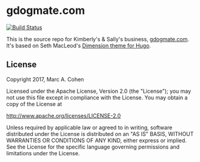 # gdogmate.com

[![Build Status](https://travis-ci.org/marcacohen/gdogmate.com.svg?branch=master)](https://travis-ci.org/marcacohen/gdogmate.com)

This is the source repo for Kimberly's & Sally's business,
[gdogmate.com](https://www.gdogmate.com).
It's based on Seth MacLeod's [Dimension theme for Hugo](https://github.com/sethmacleod/dimension).

## License

Copyright 2017, Marc A. Cohen

Licensed under the Apache License, Version 2.0 (the "License"); you may not use this file except in compliance with the License. You may obtain a copy of the License at

http://www.apache.org/licenses/LICENSE-2.0

Unless required by applicable law or agreed to in writing, software distributed under the License is distributed on an "AS IS" BASIS, WITHOUT WARRANTIES OR CONDITIONS OF ANY KIND, either express or implied. See the License for the specific language governing permissions and limitations under the License.
